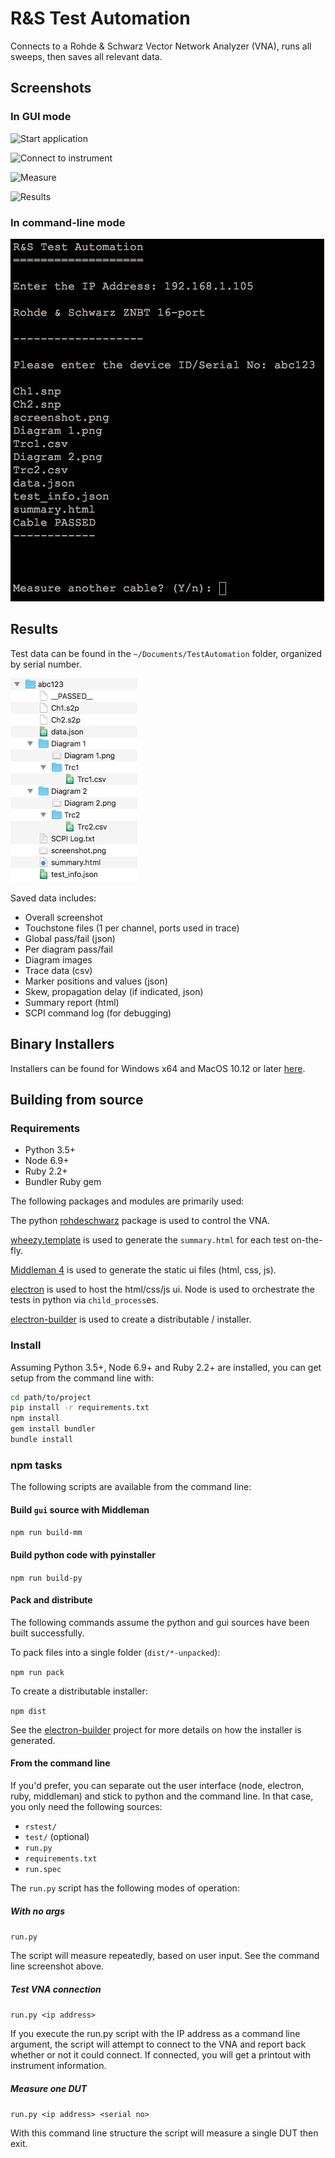 R&S Test Automation
===================

Connects to a Rohde & Schwarz Vector Network Analyzer (VNA), runs all sweeps, then saves all relevant data.

Screenshots
-----------

### In GUI mode

![Start application](docs/screenshots/bordered/1_start.png)

![Connect to instrument](docs/screenshots/bordered/2_connected.png)

![Measure](docs/screenshots/bordered/3_measuring.png)

![Results](docs/screenshots/bordered/4_results.png)

### In command-line mode

![Command line](docs/screenshots/command_line.png)

Results
-------

Test data can be found in the `~/Documents/TestAutomation` folder, organized by serial number.

![Files](docs/screenshots/5_files.png)

Saved data includes:

- Overall screenshot
- Touchstone files (1 per channel, ports used in trace)
- Global pass/fail (json)
- Per diagram pass/fail
- Diagram images
- Trace data (csv)
- Marker positions and values (json)
- Skew, propagation delay (if indicated, json)
- Summary report (html)
- SCPI command log (for debugging)

Binary Installers
-----------------

Installers can be found for Windows x64 and MacOS 10.12 or later [here](https://vna.rs-us.net).

Building from source
--------------------

### Requirements

- Python 3.5+
- Node 6.9+
- Ruby 2.2+
- Bundler Ruby gem

The following packages and modules are primarily used:

The python [rohdeschwarz](https://github.com/Terrabits/rohdeschwarz) package is used to control the VNA.

[wheezy.template](https://pypi.python.org/pypi/wheezy.template) is used to generate the `summary.html` for each test on-the-fly.

[Middleman 4](https://middlemanapp.com/) is used to generate the static ui files (html, css, js).

[electron](http://electron.atom.io/) is used to host the html/css/js ui. Node is used to orchestrate the tests in python via `child_process`es.

[electron-builder](https://github.com/electron-userland/electron-builder) is used to create a distributable / installer.

### Install

Assuming Python 3.5+, Node 6.9+ and Ruby 2.2+ are installed, you can get setup from the command line with:

```bash
cd path/to/project
pip install -r requirements.txt
npm install
gem install bundler
bundle install
```

### npm tasks

The following scripts are available from the command line:

#### Build `gui` source with Middleman

`npm run build-mm`

#### Build python code with pyinstaller

`npm run build-py`

#### Pack and distribute

The following commands assume the python and gui sources have been built successfully.

To pack files into a single folder (`dist/*-unpacked`):

`npm run pack`

To create a distributable installer:

`npm dist`

See the [electron-builder](https://github.com/electron-userland/electron-builder) project for more details on how the installer is generated.

#### From the command line

If you'd prefer, you can separate out the user interface (node, electron, ruby, middleman) and stick to python and the command line. In that case, you only need the following sources:

- `rstest/`
- `test/` (optional)
- `run.py`
- `requirements.txt`
- `run.spec`

The `run.py` script has the following modes of operation:

##### With no args

`run.py`

The script will measure repeatedly, based on user input. See the command line screenshot above.

##### Test VNA connection

`run.py <ip address>`

If you execute the run.py script with the IP address as a command line argument, the script will attempt to connect to the VNA and report back whether or not it could connect. If connected, you will get a printout with instrument information.

##### Measure one DUT

`run.py <ip address> <serial no>`

With this command line structure the script will measure a single DUT then exit.
